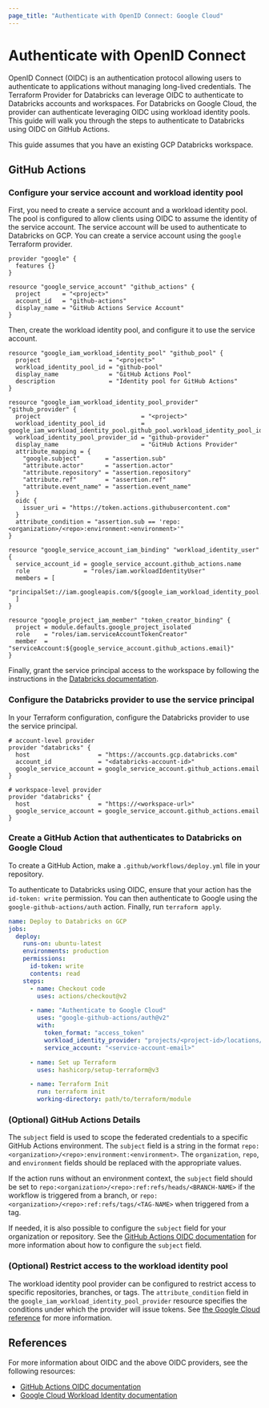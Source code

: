 ```yaml
---
page_title: "Authenticate with OpenID Connect: Google Cloud"
---
```


# Authenticate with OpenID Connect

OpenID Connect (OIDC) is an authentication protocol allowing users to authenticate to applications without managing long-lived credentials. The Terraform Provider for Databricks can leverage OIDC to authenticate to Databricks accounts and workspaces. For Databricks on Google Cloud, the provider can authenticate leveraging OIDC using workload identity pools. This guide will walk you through the steps to authenticate to Databricks using OIDC on GitHub Actions.

This guide assumes that you have an existing GCP Databricks workspace.

## GitHub Actions

### Configure your service account and workload identity pool

First, you need to create a service account and a workload identity pool. The pool is configured to allow clients using OIDC to assume the identity of the service account. The service account will be used to authenticate to Databricks on GCP. You can create a service account using the `google` Terraform provider.

```hcl
provider "google" {
  features {}
}

resource "google_service_account" "github_actions" {
  project      = "<project>"
  account_id   = "github-actions"
  display_name = "GitHub Actions Service Account"
}
```

Then, create the workload identity pool, and configure it to use the service account.

```hcl
resource "google_iam_workload_identity_pool" "github_pool" {
  project                   = "<project>"
  workload_identity_pool_id = "github-pool"
  display_name              = "GitHub Actions Pool"
  description               = "Identity pool for GitHub Actions"
}

resource "google_iam_workload_identity_pool_provider" "github_provider" {
  project                            = "<project>"
  workload_identity_pool_id          = google_iam_workload_identity_pool.github_pool.workload_identity_pool_id
  workload_identity_pool_provider_id = "github-provider"
  display_name                       = "GitHub Actions Provider"
  attribute_mapping = {
    "google.subject"       = "assertion.sub"
    "attribute.actor"      = "assertion.actor"
    "attribute.repository" = "assertion.repository"
    "attribute.ref"        = "assertion.ref"
    "attribute.event_name" = "assertion.event_name"
  }
  oidc {
    issuer_uri = "https://token.actions.githubusercontent.com"
  }
  attribute_condition = "assertion.sub == 'repo:<organization>/<repo>:environment:<environment>'"
}

resource "google_service_account_iam_binding" "workload_identity_user" {
  service_account_id = google_service_account.github_actions.name
  role               = "roles/iam.workloadIdentityUser"
  members = [
    "principalSet://iam.googleapis.com/${google_iam_workload_identity_pool.github_pool.name}/attribute.repository/<organization>/<repo>"
  ]
}

resource "google_project_iam_member" "token_creator_binding" {
  project = module.defaults.google_project_isolated
  role    = "roles/iam.serviceAccountTokenCreator"
  member  = "serviceAccount:${google_service_account.github_actions.email}"
}
```

Finally, grant the service principal access to the workspace by following the instructions in the [Databricks documentation](https://docs.gcp.databricks.com/en/dev-tools/google-id-auth.html#step-2-assign-your-google-cloud-service-account-to-your-databricks-account).

### Configure the Databricks provider to use the service principal

In your Terraform configuration, configure the Databricks provider to use the service principal.

```hcl
# account-level provider
provider "databricks" {
  host                   = "https://accounts.gcp.databricks.com"
  account_id             = "<databricks-account-id>"
  google_service_account = google_service_account.github_actions.email
}

# workspace-level provider
provider "databricks" {
  host                   = "https://<workspace-url>"
  google_service_account = google_service_account.github_actions.email
}
```

### Create a GitHub Action that authenticates to Databricks on Google Cloud

To create a GitHub Action, make a `.github/workflows/deploy.yml` file in your repository.

To authenticate to Databricks using OIDC, ensure that your action has the `id-token: write` permission. You can then authenticate to Google using the `google-github-actions/auth` action. Finally, run `terraform apply`.

```yaml
name: Deploy to Databricks on GCP
jobs:
  deploy:
    runs-on: ubuntu-latest
    environments: production
    permissions:
      id-token: write
      contents: read
    steps:
      - name: Checkout code
        uses: actions/checkout@v2

      - name: "Authenticate to Google Cloud"
        uses: "google-github-actions/auth@v2"
        with:
          token_format: "access_token"
          workload_identity_provider: "projects/<project-id>/locations/global/workloadIdentityPools/github-pool/providers/github-provider"
          service_account: "<service-account-email>"

      - name: Set up Terraform
        uses: hashicorp/setup-terraform@v3

      - name: Terraform Init
        run: terraform init
        working-directory: path/to/terraform/module
```

### (Optional) GitHub Actions Details

The `subject` field is used to scope the federated credentials to a specific GitHub Actions environment. The `subject` field is a string in the format `repo:<organization>/<repo>:environment:<environment>`. The `organization`, `repo`, and `environment` fields should be replaced with the appropriate values.

If the action runs without an environment context, the `subject` field should be set to `repo:<organization>/<repo>:ref:refs/heads/<BRANCH-NAME>` if the workflow is triggered from a branch, or `repo:<organization>/<repo>:ref:refs/tags/<TAG-NAME>` when triggered from a tag.

If needed, it is also possible to configure the `subject` field for your organization or repository. See the [GitHub Actions OIDC documentation](https://docs.github.com/en/actions/security-for-github-actions/security-hardening-your-deployments/about-security-hardening-with-openid-connect) for more information about how to configure the `subject` field.

### (Optional) Restrict access to the workload identity pool

The workload identity pool provider can be configured to restrict access to specific repositories, branches, or tags. The `attribute_condition` field in the `google_iam_workload_identity_pool_provider` resource specifies the conditions under which the provider will issue tokens. See [the Google Cloud reference](https://cloud.google.com/iam/docs/workload-identity-federation#conditions) for more information.

## References

For more information about OIDC and the above OIDC providers, see the following resources:

- [GitHub Actions OIDC documentation](https://docs.github.com/en/actions/security-for-github-actions/security-hardening-your-deployments/about-security-hardening-with-openid-connect)
- [Google Cloud Workload Identity documentation](https://cloud.google.com/iam/docs/workload-identity-federation)
